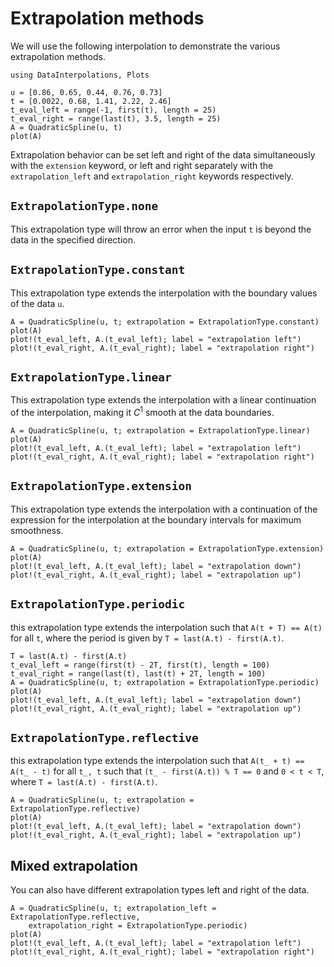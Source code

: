# Extrapolation methods

We will use the following interpolation to demonstrate the various extrapolation methods.

```@example tutorial
using DataInterpolations, Plots

u = [0.86, 0.65, 0.44, 0.76, 0.73]
t = [0.0022, 0.68, 1.41, 2.22, 2.46]
t_eval_left = range(-1, first(t), length = 25)
t_eval_right = range(last(t), 3.5, length = 25)
A = QuadraticSpline(u, t)
plot(A)
```

Extrapolation behavior can be set left and right of the data simultaneously with the `extension` keyword, or left and right separately with the `extrapolation_left` and `extrapolation_right` keywords respectively.

## `ExtrapolationType.none`

This extrapolation type will throw an error when the input `t` is beyond the data in the specified direction.

## `ExtrapolationType.constant`

This extrapolation type extends the interpolation with the boundary values of the data `u`.

```@example tutorial
A = QuadraticSpline(u, t; extrapolation = ExtrapolationType.constant)
plot(A)
plot!(t_eval_left, A.(t_eval_left); label = "extrapolation left")
plot!(t_eval_right, A.(t_eval_right); label = "extrapolation right")
```

## `ExtrapolationType.linear`

This extrapolation type extends the interpolation with a linear continuation of the interpolation, making it $C^1$ smooth at the data boundaries.

```@example tutorial
A = QuadraticSpline(u, t; extrapolation = ExtrapolationType.linear)
plot(A)
plot!(t_eval_left, A.(t_eval_left); label = "extrapolation left")
plot!(t_eval_right, A.(t_eval_right); label = "extrapolation right")
```

## `ExtrapolationType.extension`

This extrapolation type extends the interpolation with a continuation of the expression for the interpolation at the boundary intervals for maximum smoothness.

```@example tutorial
A = QuadraticSpline(u, t; extrapolation = ExtrapolationType.extension)
plot(A)
plot!(t_eval_left, A.(t_eval_left); label = "extrapolation down")
plot!(t_eval_right, A.(t_eval_right); label = "extrapolation up")
```

## `ExtrapolationType.periodic`

this extrapolation type extends the interpolation such that `A(t + T) == A(t)` for all `t`, where the period is given by `T = last(A.t) - first(A.t)`.

```@example tutorial
T = last(A.t) - first(A.t)
t_eval_left = range(first(t) - 2T, first(t), length = 100)
t_eval_right = range(last(t), last(t) + 2T, length = 100)
A = QuadraticSpline(u, t; extrapolation = ExtrapolationType.periodic)
plot(A)
plot!(t_eval_left, A.(t_eval_left); label = "extrapolation down")
plot!(t_eval_right, A.(t_eval_right); label = "extrapolation up")
```

## `ExtrapolationType.reflective`

this extrapolation type extends the interpolation such that `A(t_ + t) == A(t_ - t)` for all `t_, t` such that `(t_ - first(A.t)) % T == 0` and `0 < t < T`, where `T = last(A.t) - first(A.t)`.

```@example tutorial
A = QuadraticSpline(u, t; extrapolation = ExtrapolationType.reflective)
plot(A)
plot!(t_eval_left, A.(t_eval_left); label = "extrapolation down")
plot!(t_eval_right, A.(t_eval_right); label = "extrapolation up")
```

## Mixed extrapolation

You can also have different extrapolation types left and right of the data.

```@example tutorial
A = QuadraticSpline(u, t; extrapolation_left = ExtrapolationType.reflective,
    extrapolation_right = ExtrapolationType.periodic)
plot(A)
plot!(t_eval_left, A.(t_eval_left); label = "extrapolation left")
plot!(t_eval_right, A.(t_eval_right); label = "extrapolation right")
```
